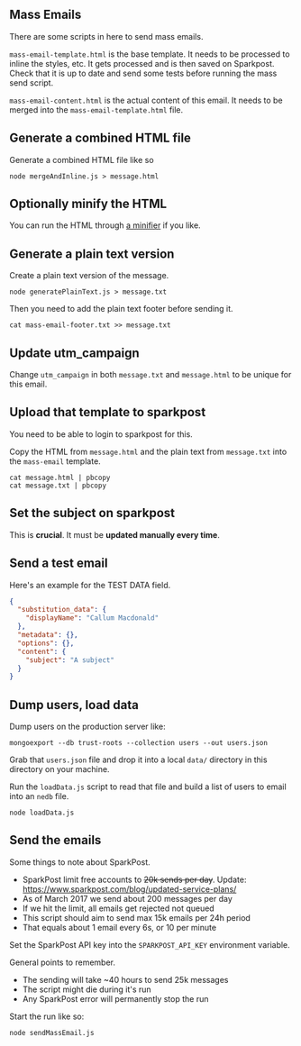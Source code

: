 Mass Emails
---

There are some scripts in here to send mass emails.

`mass-email-template.html` is the base template. It needs to be processed to
inline the styles, etc. It gets processed and is then saved on Sparkpost. Check
that it is up to date and send some tests before running the mass send script.

`mass-email-content.html` is the actual content of this email. It needs to be
merged into the `mass-email-template.html` file.

## Generate a combined HTML file

Generate a combined HTML file like so

    node mergeAndInline.js > message.html

## Optionally minify the HTML

You can run the HTML through [a
minifier](https://kangax.github.io/html-minifier/) if you like.

## Generate a plain text version

Create a plain text version of the message.

    node generatePlainText.js > message.txt

Then you need to add the plain text footer before sending it.

    cat mass-email-footer.txt >> message.txt

## Update utm_campaign

Change `utm_campaign` in both `message.txt` and `message.html` to be unique for
this email.

## Upload that template to sparkpost

You need to be able to login to sparkpost for this.

Copy the HTML from `message.html` and the plain text from `message.txt` into the
`mass-email` template.

    cat message.html | pbcopy
    cat message.txt | pbcopy

## Set the subject on sparkpost

This is **crucial**. It must be **updated manually every time**.

## Send a test email

Here's an example for the TEST DATA field.

```json
{
  "substitution_data": {
    "displayName": "Callum Macdonald"
  },
  "metadata": {},
  "options": {},
  "content": {
    "subject": "A subject"
  }
}
```

## Dump users, load data

Dump users on the production server like:

    mongoexport --db trust-roots --collection users --out users.json

Grab that `users.json` file and drop it into a local `data/` directory in this
directory on your machine.

Run the `loadData.js` script to read that file and build a list of users to
email into an `nedb` file.

    node loadData.js

## Send the emails

Some things to note about SparkPost.

* SparkPost limit free accounts to ~~20k sends per day~~. Update: https://www.sparkpost.com/blog/updated-service-plans/
* As of March 2017 we send about 200 messages per day
* If we hit the limit, all emails get rejected not queued
* This script should aim to send max 15k emails per 24h period
* That equals about 1 email every 6s, or 10 per minute

Set the SparkPost API key into the `SPARKPOST_API_KEY` environment variable.

General points to remember.

* The sending will take ~40 hours to send 25k messages
* The script might die during it's run
* Any SparkPost error will permanently stop the run

Start the run like so:

    node sendMassEmail.js
